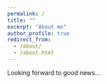 ```yaml
---
permalink: /
title: ""
excerpt: "About me"
author_profile: true
redirect_from: 
  - /about/
  - /about.html
---
```



Looking forward to good news...
